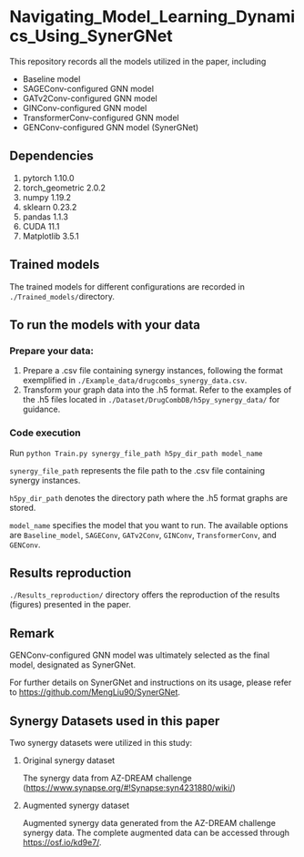 # Navigating_Model_Learning_Dynamics_Using_SynerGNet
This repository records all the models utilized in the paper, including
* Baseline model
* SAGEConv-configured GNN model
* GATv2Conv-configured GNN model
* GINConv-configured GNN model
* TransformerConv-configured GNN model
* GENConv-configured GNN model (SynerGNet)

## Dependencies
1. pytorch 1.10.0
2. torch_geometric 2.0.2
3. numpy 1.19.2
4. sklearn 0.23.2
5. pandas 1.1.3
6. CUDA 11.1
7. Matplotlib 3.5.1

## Trained models
The trained models for different configurations are recorded in ```./Trained_models/```directory.

## To run the models with your data
### Prepare your data:
1. Prepare a .csv file containing synergy instances, following the format exemplified in ```./Example_data/drugcombs_synergy_data.csv```.
2. Transform your graph data into the .h5 format. Refer to the examples of the .h5 files located in ```./Dataset/DrugCombDB/h5py_synergy_data/``` for guidance.
### Code execution
Run ```python Train.py synergy_file_path h5py_dir_path model_name``` 

```synergy_file_path``` represents the file path to the .csv file containing synergy instances.

```h5py_dir_path``` denotes the directory path where the .h5 format graphs are stored.

```model_name``` specifies the model that you want to run. The available options are ```Baseline_model```, ```SAGEConv```, ```GATv2Conv```, ```GINConv```, ```TransformerConv```, and ```GENConv```.

## Results reproduction
```./Results_reproduction/``` directory offers the reproduction of the results (figures) presented in the paper.

## Remark
GENConv-configured GNN model was ultimately selected as the final model, designated as SynerGNet.

For further details on SynerGNet and instructions on its usage, please refer to https://github.com/MengLiu90/SynerGNet.

## Synergy Datasets used in this paper
Two synergy datasets were utilized in this study:
1. Original synergy dataset
   
   The synergy data from AZ-DREAM challenge (https://www.synapse.org/#!Synapse:syn4231880/wiki/) 
3. Augmented synergy dataset
   
   Augmented synergy data generated from the AZ-DREAM challenge synergy data. The complete augmented data can be accessed through https://osf.io/kd9e7/.
